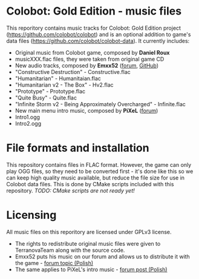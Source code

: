 # Colobot: Gold Edition - music files
This reporitory contains music tracks for Colobot: Gold Edition project (https://github.com/colobot/colobot) and is an optional addition to game's data files (https://github.com/colobot/colobot-data).
It currently includes:
* Original music from Colobot game, composed by **Daniel Roux**
 * musicXXX.flac files, they were taken from original game CD
* New audio tracks, composed by **Emxx52** ([forum](http://colobot.info/forum/memberlist.php?mode=viewprofile&u=68), [GitHub](https://github.com/Emxx52))
 * "Constructive Destruction" - Constructive.flac
 * "Humanitarian" - Humanitaian.flac
 * "Humanitarian v2 - The Box" - Hv2.flac
 * "Prototype" - Prototype.flac
 * "Quite Busy" - Quite.flac
 * "Infinite Storm v2 - Being Approximately Overcharged" - Infinite.flac
* New main menu intro music, composed by **PiXeL** ([forum](http://colobot.info/forum/memberlist.php?mode=viewprofile&u=243))
 * Intro1.ogg
 * Intro2.ogg

# File formats and installation
This repository contains files in FLAC format. However, the game can only play OGG files, so they need to be converted first - it's done like this so we can keep high quality music available, but reduce the file size for use in Colobot data files. This is done by CMake scripts included with this repository. *TODO: CMake scripts are not ready yet!*

# Licensing
All music files on this reporitory are licensed under GPLv3 license.
* The rights to redistribute original music files were given to TerranovaTeam along with the source code.
* Emxx52 puts his music on our forum and allows us to distribute it with the game - [forum topic (Polish)](http://colobot.info/forum/viewtopic.php?p=3242#p3242)
* The same applies to PiXeL's intro music - [forum post (Polish)](http://colobot.info/forum/viewtopic.php?f=17&t=354&p=3505#p3505)
